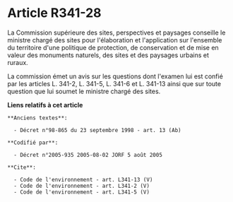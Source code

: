 # Article R341-28

La Commission supérieure des sites, perspectives et paysages conseille le ministre chargé des sites pour l'élaboration et
l'application sur l'ensemble du territoire d'une politique de protection, de conservation et de mise en valeur des monuments
naturels, des sites et des paysages urbains et ruraux. 

La commission émet un avis sur les questions dont l'examen lui est confié par les articles L. 341-2, L. 341-5, L. 341-6 et L.
341-13 ainsi que sur toute question que lui soumet le ministre chargé des sites.

**Liens relatifs à cet article**

	**Anciens textes**:

	  - Décret n°98-865 du 23 septembre 1998 - art. 13 (Ab)

	**Codifié par**:

	  - Décret n°2005-935 2005-08-02 JORF 5 août 2005

	**Cite**:

	  - Code de l'environnement - art. L341-13 (V)
	  - Code de l'environnement - art. L341-2 (V)
	  - Code de l'environnement - art. L341-5 (V)
